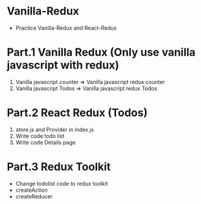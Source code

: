 # Vanilla-Redux

- Practice Vanilla-Redux and React-Redux

# Part.1 Vanilla Redux (Only use vanilla javascript with redux)

1.  Vanilla javascript counter => Vanilla javascript redux counter
2.  Vanilla javascript Todos => Vanilla javascript redux Todos

# Part.2 React Redux (Todos)

1. store.js and Provider in index.js
2. Write code todo list
3. Write code Details page

# Part.3 Redux Toolkit

- Change todolist code to redux toolkit
- createAction
- createReducer
